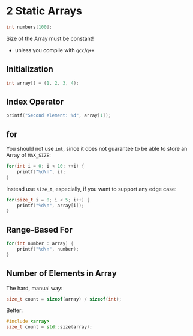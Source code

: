 # 2 Static Arrays

```cpp
int numbers[100];
```

Size of the Array must be constant!
- unless you compile with `gcc`/`g++`

## Initialization

```cpp
int array[] = {1, 2, 3, 4};
```

## Index Operator

```cpp
printf("Second element: %d", array[1]);
```

## for

You should not use `int`, since it does not guarantee to be able to store an Array of `MAX_SIZE`:

```cpp
for(int i = 0; i < 10; ++i) {
	printf("%d\n", i);
}
```

Instead use `size_t`, especially, if you want to support any edge case:

```cpp
for(size_t i = 0; i < 5; i++) {
	printf("%d\n", array[i]);
}
```

## Range-Based For

```cpp
for(int number : array) {
	printf("%d\n", number);
}
```

## Number of Elements in Array

The hard, manual way:

```cpp
size_t count = sizeof(array) / sizeof(int);
```

Better:

```cpp
#include <array>
size_t count = std::size(array);
```